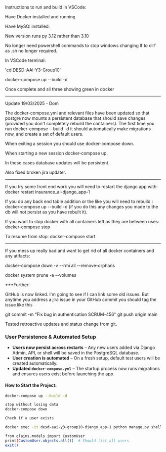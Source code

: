 Instructions to run and build in VSCode:

Have Docker installed and running

Have MySQl installed.

New version runs py 3.12 rather than 3.10

No longer need powershell commands to stop windows changing lf to clrf as .sh no longer required.


In VSCode terminal: 

'cd DESD-AAI-Y3-Group10'

docker-compose up --build -d

Once complete and all three showing green in docker

****

Update 19/03/2025 - Dom

The docker-compose.yml and relevant files have been updated so that postgre now mounts a persistent database that should save changes (provided you don't completely rebuild the containers).
The first time you run docker-compose --build -d it should automatically make migrations now, and create a set of default users.

When exiting a session you should use docker-compose down.

When starting a new session docker-compose up. 

In these cases database updates will be persistent.

Also fixed broken jira updater.

*** ***


If you try some front end work you will need to restart the django app with: docker restart insurance_ai-django_app-1

If you do any back end table addition or the like you will need to rebuild : docker-compose up --build -d (if you do this any changes you made to the db will not persist as you have rebuilt it).

If you want to stop docker with all containers left as they are between uses: docker-compose stop

To resume from stop: docker-compose start

*** ***

If you mess up really bad and want to get rid of all docker containers and any atifacts: 


docker-compose down -v --rmi all --remove-orphans

docker system prune -a --volumes

***Further:

GitHub is now linked. I'm going to see if I can link some old issues. But anytime you address a jira issue in your GitHub commit you should tag the issue like this

git commit -m "Fix bug in authentication SCRUM-456"
git push origin main

Tested retroactive updates and status change from git.

### User Persistence & Automated Setup

- **Users now persist across restarts** – Any new users added via Django Admin, API, or shell will be saved in the PostgreSQL database.
- **User creation is automated** – On a fresh setup, default test users will be created automatically.
- **Updated `docker-compose.yml`** – The startup process now runs migrations and ensures users exist before launching the app.

#### How to Start the Project:
```sh
docker-compose up --build -d

stop without losing data
docker-compose down

Check if a user exists

docker exec -it desd-aai-y3-group10-django_app-1 python manage.py shell

from claims.models import CustomUser
print(CustomUser.objects.all())  # Should list all users
exit()